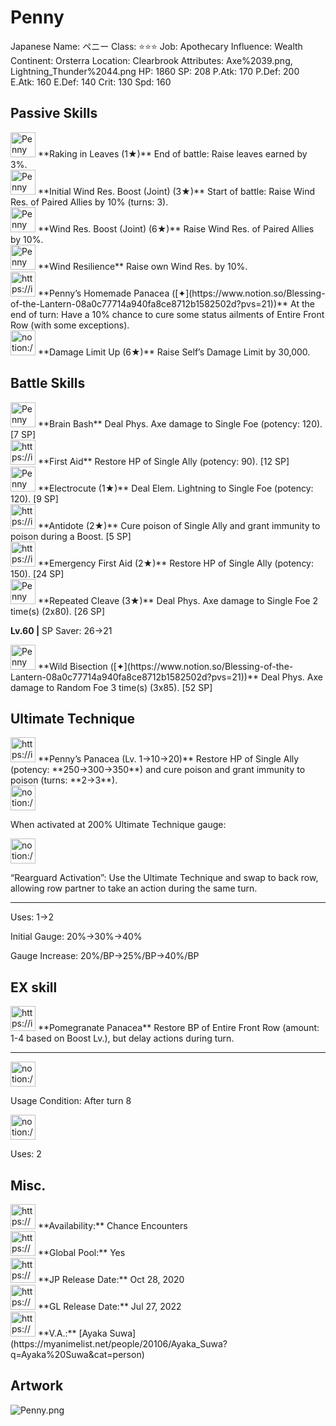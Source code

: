 # Penny

Japanese Name: ペニー
Class: ⭐️⭐️⭐️
Job: Apothecary
Influence: Wealth
Continent: Orsterra
Location: Clearbrook
Attributes: Axe%2039.png, Lightning_Thunder%2044.png
HP: 1860
SP: 208
P.Atk: 170
P.Def: 200
E.Atk: 160
E.Def: 140
Crit: 130
Spd: 160

## Passive Skills

<aside>
<img src="Penny%20d2d5576126aa4824aed923094b97bb99/More_Experience_(Joint).png" alt="Penny%20d2d5576126aa4824aed923094b97bb99/More_Experience_(Joint).png" width="40px" /> **Raking in Leaves (1★)**
End of battle: Raise leaves earned by 3%.

</aside>

<aside>
<img src="Penny%20d2d5576126aa4824aed923094b97bb99/Wind_Resilience.png" alt="Penny%20d2d5576126aa4824aed923094b97bb99/Wind_Resilience.png" width="40px" /> **Initial Wind Res. Boost (Joint) (3★)**
Start of battle: Raise Wind Res. of Paired Allies by 10% (turns: 3).

<aside>
<img src="Penny%20d2d5576126aa4824aed923094b97bb99/Wind_Resilience.png" alt="Penny%20d2d5576126aa4824aed923094b97bb99/Wind_Resilience.png" width="40px" /> **Wind Res. Boost (Joint) (6★)**
Raise Wind Res. of Paired Allies by 10%.

</aside>

</aside>

<aside>
<img src="Penny%20d2d5576126aa4824aed923094b97bb99/Wind_Resilience%201.png" alt="Penny%20d2d5576126aa4824aed923094b97bb99/Wind_Resilience%201.png" width="40px" /> **Wind Resilience**
Raise own Wind Res. by 10%.

</aside>

<aside>
<img src="https://img.game8.jp/7010696/4bd7c5047846fc63264b69a7e41cab7c.png/show" alt="https://img.game8.jp/7010696/4bd7c5047846fc63264b69a7e41cab7c.png/show" width="40px" /> **Penny’s Homemade Panacea ([✦](https://www.notion.so/Blessing-of-the-Lantern-08a0c77714a940fa8ce8712b1582502d?pvs=21))**
At the end of turn: Have a 10% chance to cure some status ailments of Entire Front Row (with some exceptions).

</aside>

<aside>
<img src="notion://custom_emoji/2482af5e-3bb7-4af8-a110-df4150e44521/17debbc6-5396-80a6-933a-007af3a7f551" alt="notion://custom_emoji/2482af5e-3bb7-4af8-a110-df4150e44521/17debbc6-5396-80a6-933a-007af3a7f551" width="40px" /> **Damage Limit Up (6★)**
Raise Self’s Damage Limit by 30,000.

</aside>

## Battle Skills

<aside>
<img src="Penny%20d2d5576126aa4824aed923094b97bb99/Axe.png" alt="Penny%20d2d5576126aa4824aed923094b97bb99/Axe.png" width="40px" /> **Brain Bash**
Deal Phys. Axe damage to Single Foe (potency: 120). [7 SP]

</aside>

<aside>
<img src="https://img.game8.jp/6909197/4eaa54be6aac9c9c4a1b006531ef1771.png/show" alt="https://img.game8.jp/6909197/4eaa54be6aac9c9c4a1b006531ef1771.png/show" width="40px" /> **First Aid**
Restore HP of Single Ally (potency: 90). [12 SP]

</aside>

<aside>
<img src="Penny%20d2d5576126aa4824aed923094b97bb99/Lightning_Thunder.png" alt="Penny%20d2d5576126aa4824aed923094b97bb99/Lightning_Thunder.png" width="40px" /> **Electrocute (1★)**
Deal Elem. Lightning to Single Foe (potency: 120). [9 SP]

</aside>

<aside>
<img src="https://img.game8.jp/6909197/4eaa54be6aac9c9c4a1b006531ef1771.png/show" alt="https://img.game8.jp/6909197/4eaa54be6aac9c9c4a1b006531ef1771.png/show" width="40px" /> **Antidote (2★)**
Cure poison of Single Ally and grant immunity to poison during a Boost. [5 SP]

</aside>

<aside>
<img src="https://img.game8.jp/6909197/4eaa54be6aac9c9c4a1b006531ef1771.png/show" alt="https://img.game8.jp/6909197/4eaa54be6aac9c9c4a1b006531ef1771.png/show" width="40px" /> **Emergency First Aid (2★)**
Restore HP of Single Ally (potency: 150). [24 SP]

</aside>

<aside>
<img src="Penny%20d2d5576126aa4824aed923094b97bb99/Axe%201.png" alt="Penny%20d2d5576126aa4824aed923094b97bb99/Axe%201.png" width="40px" /> **Repeated Cleave (3★)**
Deal Phys. Axe damage to Single Foe 2 time(s) (2x80). [26 SP]

**Lv.60 |** SP Saver: 26→21

</aside>

<aside>
<img src="Penny%20d2d5576126aa4824aed923094b97bb99/Axe%201.png" alt="Penny%20d2d5576126aa4824aed923094b97bb99/Axe%201.png" width="40px" /> **Wild Bisection ([✦](https://www.notion.so/Blessing-of-the-Lantern-08a0c77714a940fa8ce8712b1582502d?pvs=21))**
Deal Phys. Axe damage to Random Foe 3 time(s) (3x85). [52 SP]

</aside>

## Ultimate Technique

<aside>
<img src="https://img.game8.jp/6909197/4eaa54be6aac9c9c4a1b006531ef1771.png/show" alt="https://img.game8.jp/6909197/4eaa54be6aac9c9c4a1b006531ef1771.png/show" width="40px" /> **Penny’s Panacea (Lv. 1→10→20)**
Restore HP of Single Ally (potency: **250→300→350**) and cure poison and grant immunity to poison (turns: **2→3**).

<aside>
<img src="notion://custom_emoji/2482af5e-3bb7-4af8-a110-df4150e44521/137ebbc6-5396-80a2-a199-007a067e9993" alt="notion://custom_emoji/2482af5e-3bb7-4af8-a110-df4150e44521/137ebbc6-5396-80a2-a199-007a067e9993" width="40px" />

When activated at 200% Ultimate Technique gauge:

<aside>
<img src="notion://custom_emoji/2482af5e-3bb7-4af8-a110-df4150e44521/193ebbc6-5396-8076-8391-007aae0ede08" alt="notion://custom_emoji/2482af5e-3bb7-4af8-a110-df4150e44521/193ebbc6-5396-8076-8391-007aae0ede08" width="40px" />

“Rearguard Activation”: Use the Ultimate Technique and swap to back row, allowing row partner to take an action during the same turn.

</aside>

</aside>

---

Uses:
1→2

Initial Gauge:
20%→30%→40%

Gauge Increase:
20%/BP→25%/BP→40%/BP

</aside>

## EX skill

<aside>
<img src="https://img.game8.jp/6909197/4eaa54be6aac9c9c4a1b006531ef1771.png/show" alt="https://img.game8.jp/6909197/4eaa54be6aac9c9c4a1b006531ef1771.png/show" width="40px" /> **Pomegranate Panacea**
Restore BP of Entire Front Row (amount: 1-4 based on Boost Lv.), but delay actions during turn.

---

<aside>
<img src="notion://custom_emoji/2482af5e-3bb7-4af8-a110-df4150e44521/137ebbc6-5396-802c-b9bc-007a54884b6f" alt="notion://custom_emoji/2482af5e-3bb7-4af8-a110-df4150e44521/137ebbc6-5396-802c-b9bc-007a54884b6f" width="40px" />

Usage Condition: After turn 8

</aside>

<aside>
<img src="notion://custom_emoji/2482af5e-3bb7-4af8-a110-df4150e44521/137ebbc6-5396-80ba-9f36-007a936447ac" alt="notion://custom_emoji/2482af5e-3bb7-4af8-a110-df4150e44521/137ebbc6-5396-80ba-9f36-007a936447ac" width="40px" />

Uses: 2

</aside>

</aside>

## Misc.

<aside>
<img src="https://www.notion.so/icons/gift_gray.svg" alt="https://www.notion.so/icons/gift_gray.svg" width="40px" /> **Availability:** Chance Encounters

</aside>

<aside>
<img src="https://www.notion.so/icons/globe_gray.svg" alt="https://www.notion.so/icons/globe_gray.svg" width="40px" /> **Global Pool:** Yes

</aside>

<aside>
<img src="https://www.notion.so/icons/calendar_red.svg" alt="https://www.notion.so/icons/calendar_red.svg" width="40px" /> **JP Release Date:**
Oct 28, 2020

</aside>

<aside>
<img src="https://www.notion.so/icons/calendar_blue.svg" alt="https://www.notion.so/icons/calendar_blue.svg" width="40px" /> **GL Release Date:**
Jul 27, 2022

</aside>

<aside>
<img src="https://www.notion.so/icons/microphone_gray.svg" alt="https://www.notion.so/icons/microphone_gray.svg" width="40px" /> **V.A.:** [Ayaka Suwa](https://myanimelist.net/people/20106/Ayaka_Suwa?q=Ayaka%20Suwa&cat=person)

</aside>

## Artwork

![Penny.png](Penny%20d2d5576126aa4824aed923094b97bb99/Penny.png)
